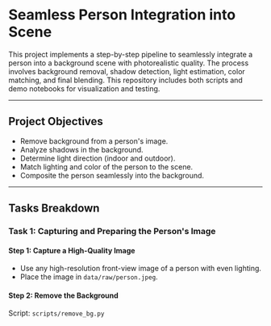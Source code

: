 # Seamless Person Integration into Scene

This project implements a step-by-step pipeline to seamlessly integrate a person into a background scene with photorealistic quality. The process involves background removal, shadow detection, light estimation, color matching, and final blending. This repository includes both scripts and demo notebooks for visualization and testing.

---

## Project Objectives

- Remove background from a person's image.
- Analyze shadows in the background.
- Determine light direction (indoor and outdoor).
- Match lighting and color of the person to the scene.
- Composite the person seamlessly into the background.

---

## Tasks Breakdown

### Task 1: Capturing and Preparing the Person's Image

#### Step 1: Capture a High-Quality Image
- Use any high-resolution front-view image of a person with even lighting.
- Place the image in `data/raw/person.jpeg`.

#### Step 2: Remove the Background

Script: `scripts/remove_bg.py`